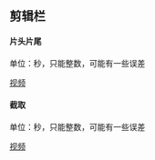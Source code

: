 
## 剪辑栏

#### 片头片尾
单位：秒，只能整数，可能有一些误差

[视频](https://www.bilibili.com/video/BV1QK4y1h7z2/)

#### 截取
单位：秒，只能整数，可能有一些误差

[视频](https://www.bilibili.com/video/BV1Rp4y1r7Pw/)